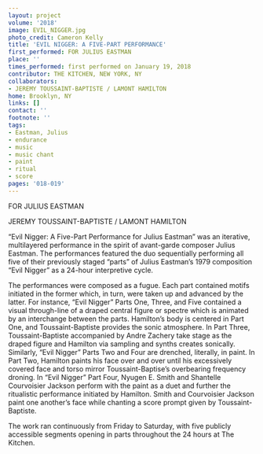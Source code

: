```yaml
---
layout: project
volume: '2018'
image: EVIL_NIGGER.jpg
photo_credit: Cameron Kelly
title: 'EVIL NIGGER: A FIVE-PART PERFORMANCE'
first_performed: FOR JULIUS EASTMAN
place: ''
times_performed: first performed on January 19, 2018
contributor: THE KITCHEN, NEW YORK, NY
collaborators:
- JEREMY TOUSSAINT-BAPTISTE / LAMONT HAMILTON
home: Brooklyn, NY
links: []
contact: ''
footnote: ''
tags:
- Eastman, Julius
- endurance
- music
- music chant
- paint
- ritual
- score
pages: '018-019'
---
```




FOR JULIUS EASTMAN

JEREMY TOUSSAINT-BAPTISTE / LAMONT HAMILTON

“Evil Nigger: A Five-Part Performance for Julius Eastman” was an iterative, multilayered performance in the spirit of avant-garde composer Julius Eastman. The performances featured the duo sequentially performing all five of their previously staged “parts” of Julius Eastman’s 1979 composition “Evil Nigger” as a 24-hour interpretive cycle.

The performances were composed as a fugue. Each part contained motifs initiated in the former which, in turn, were taken up and advanced by the latter. For instance, “Evil Nigger” Parts One, Three, and Five contained a visual through-line of a draped central figure or spectre which is animated by an interchange between the parts. Hamilton’s body is centered in Part One, and Toussaint-Baptiste provides the sonic atmosphere. In Part Three, Toussaint-Baptiste accompanied by Andre Zachery take stage as the draped figure and Hamilton via sampling and synths creates sonically. Similarly, “Evil Nigger” Parts Two and Four are drenched, literally, in paint. In Part Two, Hamilton paints his face over and over until his excessively covered face and torso mirror Toussaint-Baptise’s overbearing frequency droning. In “Evil Nigger” Part Four, Nyugen E. Smith and Shantelle Courvoisier Jackson perform with the paint as a duet and further the ritualistic performance initiated by Hamilton. Smith and Courvoisier Jackson paint one another’s face while chanting a score prompt given by Toussaint-Baptiste.

The work ran continuously from Friday to Saturday, with five publicly accessible segments opening in parts throughout the 24 hours at The Kitchen.
